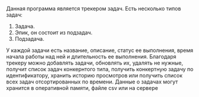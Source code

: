 Данная программа является трекером задач.
Есть несколько типов задач:
1) Задача.
2) Эпик, он состоит из подзадач.
3) Подзадача.

У каждой задачи есть название, описание, статус ее выполнения, время начала работы над ней и длительность ее выполнения.
Благодаря трекеру можно добавлять задачи, обновлять их, удалять не нужные, получит список задач конкернтого типа,
получить конкертную задачу по идентификатору, хранить историю просмотров или получить список всех задач отсортированных 
по времени.
Данные о задачах могут хранится в оперативной памяти, файле csv или на сервере
